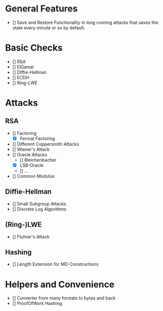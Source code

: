 # General Features
- [] Save and Restore Functionality in long running attacks that saves the state
  every minute or so by default.

# Basic Checks
- [] RSA
- [] ElGamal
- [] Diffie-Hellman
- [] ECDH
- [] Ring-LWE

# Attacks

## RSA
- [] Factoring
	- [x] Fermat Factoring
- [] Different Coppersmith Attacks
- [] Wiener's Attack
- [] Oracle Attacks
	- [] Bleichenbacher
	- [x] LSB-Oracle
	- [] ...
- [] Common Modulus

## Diffie-Hellman
- [] Small Subgroup Attacks
- [] Discrete Log Algorithms

## (Ring-)LWE
- [] Fluhrer's Attack

## Hashing
- [] Length Extension for MD-Constructions

# Helpers and Convenience
- [] Converter from many formats to bytes and back
- [] ProofOfWork Hashing
